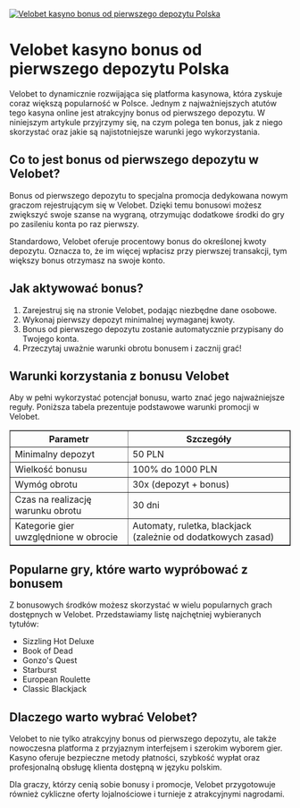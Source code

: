 [![Velobet kasyno bonus od pierwszego depozytu Polska](https://123-caf.pages.dev/gitsignup.png)](https://vrmoo.ru/Bt82HjjY)

<h1>Velobet kasyno bonus od pierwszego depozytu Polska</h1> <p>Velobet to dynamicznie rozwijająca się platforma kasynowa, która zyskuje coraz większą popularność w Polsce. Jednym z najważniejszych atutów tego kasyna online jest atrakcyjny bonus od pierwszego depozytu. W niniejszym artykule przyjrzymy się, na czym polega ten bonus, jak z niego skorzystać oraz jakie są najistotniejsze warunki jego wykorzystania.</p>  <h2>Co to jest bonus od pierwszego depozytu w Velobet?</h2> <p>Bonus od pierwszego depozytu to specjalna promocja dedykowana nowym graczom rejestrującym się w Velobet. Dzięki temu bonusowi możesz zwiększyć swoje szanse na wygraną, otrzymując dodatkowe środki do gry po zasileniu konta po raz pierwszy.</p> <p>Standardowo, Velobet oferuje procentowy bonus do określonej kwoty depozytu. Oznacza to, że im więcej wpłacisz przy pierwszej transakcji, tym większy bonus otrzymasz na swoje konto.</p>  <h2>Jak aktywować bonus?</h2> <ol>   <li>Zarejestruj się na stronie Velobet, podając niezbędne dane osobowe.</li>   <li>Wykonaj pierwszy depozyt minimalnej wymaganej kwoty.</li>   <li>Bonus od pierwszego depozytu zostanie automatycznie przypisany do Twojego konta.</li>   <li>Przeczytaj uważnie warunki obrotu bonusem i zacznij grać!</li> </ol>  <h2>Warunki korzystania z bonusu Velobet</h2> <p>Aby w pełni wykorzystać potencjał bonusu, warto znać jego najważniejsze reguły. Poniższa tabela prezentuje podstawowe warunki promocji w Velobet.</p>  <table border="1" cellpadding="8" cellspacing="0">   <thead>     <tr>       <th>Parametr</th>       <th>Szczegóły</th>     </tr>   </thead>   <tbody>     <tr>       <td>Minimalny depozyt</td>       <td>50 PLN</td>     </tr>     <tr>       <td>Wielkość bonusu</td>       <td>100% do 1000 PLN</td>     </tr>     <tr>       <td>Wymóg obrotu</td>       <td>30x (depozyt + bonus)</td>     </tr>     <tr>       <td>Czas na realizację warunku obrotu</td>       <td>30 dni</td>     </tr>     <tr>       <td>Kategorie gier uwzględnione w obrocie</td>       <td>Automaty, ruletka, blackjack (zależnie od dodatkowych zasad)</td>     </tr>   </tbody> </table>  <h2>Popularne gry, które warto wypróbować z bonusem</h2> <p>Z bonusowych środków możesz skorzystać w wielu popularnych grach dostępnych w Velobet. Przedstawiamy listę najchętniej wybieranych tytułów:</p> <ul>   <li>Sizzling Hot Deluxe</li>   <li>Book of Dead</li>   <li>Gonzo's Quest</li>   <li>Starburst</li>   <li>European Roulette</li>   <li>Classic Blackjack</li> </ul>  <h2>Dlaczego warto wybrać Velobet?</h2> <p>Velobet to nie tylko atrakcyjny bonus od pierwszego depozytu, ale także nowoczesna platforma z przyjaznym interfejsem i szerokim wyborem gier. Kasyno oferuje bezpieczne metody płatności, szybkość wypłat oraz profesjonalną obsługę klienta dostępną w języku polskim.</p> <p>Dla graczy, którzy cenią sobie bonusy i promocje, Velobet przygotowuje również cykliczne oferty lojalnościowe i turnieje z atrakcyjnymi nagrodami.</p>